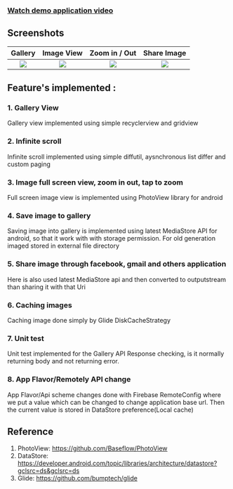  ### [Watch demo application video](https://drive.google.com/file/d/1ABjD8fHhr_lZOruGlShhdR9mLvVr9ejS/view?usp=sharing)
## Screenshots
Gallery             |  Image View|Zoom in / Out            |  Share Image
:-------------------------:|:-------------------------:|:-------------------------:|:-------------------------:
![](https://github.com/FakhrulASA/driso/blob/master/01.jpg)  |  ![](https://github.com/FakhrulASA/driso/blob/master/02.jpg)| ![](https://github.com/FakhrulASA/driso/blob/master/03.jpg)  |  ![](https://github.com/FakhrulASA/driso/blob/master/04.jpg)
## Feature's implemented :
### 1. Gallery View 
Gallery view implemented using simple recyclerview and gridview
### 2. Infinite scroll
Infinite scroll implemented using simple diffutil, aysnchronous list differ and custom paging
### 3. Image full screen view, zoom in out, tap to zoom
Full screen image view is implemented using PhotoView library for android 
### 4. Save image to gallery
Saving image into gallery is implemented using latest MediaStore API for android, so that it work with with storage permission. For old generation imaged stored in external file directory
### 5. Share image through facebook, gmail and others application
Here is also used latest MediaStore api and then converted to outputstream than sharing it with that Uri
### 6. Caching images
Caching image done simply by Glide DiskCacheStrategy
### 7. Unit test
Unit test implemented for the Gallery API Response checking, is it normally returning body and not returning error.
### 8. App Flavor/Remotely API change
App Flavor/Api scheme changes done with Firebase RemoteConfig where we put a value which can be changed to change application base url. Then the current value is stored in DataStore preference(Local cache)

## Reference
1. PhotoView: https://github.com/Baseflow/PhotoView
2. DataStore: https://developer.android.com/topic/libraries/architecture/datastore?gclsrc=ds&gclsrc=ds
3. Glide: https://github.com/bumptech/glide
